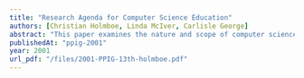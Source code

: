 ```yaml
---
title: "Research Agenda for Computer Science Education"
authors: [Christian Holmboe, Linda McIver, Carlisle George]
abstract: "This paper examines the nature and scope of computer science education (CSE) research. We first distinguish CSE research from other forms of educational research, outlining its aims and identity as a research discipline. In examining the state of the art of CSE research, we attempt to categorise past research studies into general themes, reflecting the diverse contributions to CSE made over the years. Further, we critique each category, highlighting possible benefits and limitations. We argue that there has been a lack of reference to pedagogical theory, underlying most past research studies. This has resulted in a failure to provide teachers with \"pedagogical content knowledge\", critical to gaining useful insights into cognitive and educational issues surrounding learning. We conclude by providing guidelines for CSE research, stressing the need for a stronger connection to the theoretical frameworks of education-related disciplines such as pedagogy, epistemology, curriculum studies and psychology."
publishedAt: "ppig-2001"
year: 2001
url_pdf: "/files/2001-PPIG-13th-holmboe.pdf"
---
```

